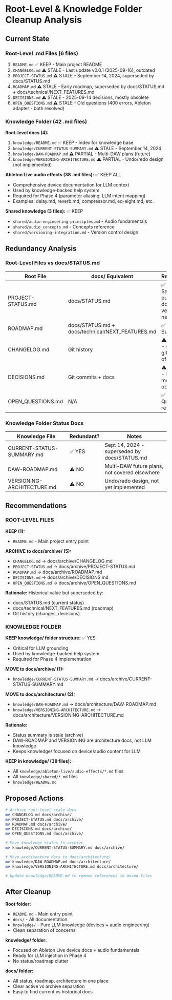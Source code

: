 # Root-Level & Knowledge Folder Cleanup Analysis

## Current State

### Root-Level .md Files (6 files)
1. `README.md` ✅ KEEP - Main project README
2. `CHANGELOG.md` ⚠️ STALE - Last update v0.0.1 (2025-09-16), outdated
3. `PROJECT-STATUS.md` ⚠️ STALE - September 14, 2024, superseded by docs/STATUS.md
4. `ROADMAP.md` ⚠️ STALE - Early roadmap, superseded by docs/STATUS.md + docs/technical/NEXT_FEATURES.md
5. `DECISIONS.md` ⚠️ STALE - 2025-09-14 decisions, mostly obsolete
6. `OPEN_QUESTIONS.md` ⚠️ STALE - Old questions (400 errors, Ableton adapter - both resolved)

### Knowledge Folder (42 .md files)

**Root-level docs (4):**
1. `knowledge/README.md` ✅ KEEP - Index for knowledge base
2. `knowledge/CURRENT-STATUS-SUMMARY.md` ⚠️ STALE - September 14, 2024
3. `knowledge/DAW-ROADMAP.md` ⚠️ PARTIAL - Multi-DAW plans (future)
4. `knowledge/VERSIONING-ARCHITECTURE.md` ⚠️ PARTIAL - Undo/redo design (not implemented)

**Ableton Live audio effects (38 .md files):** ✅ KEEP ALL
- Comprehensive device documentation for LLM context
- Used by knowledge-backed help system
- Required for Phase 4 (parameter aliasing, LLM intent mapping)
- Examples: delay.md, reverb.md, compressor.md, eq-eight.md, etc.

**Shared knowledge (3 files):** ✅ KEEP
- `shared/audio-engineering-principles.md` - Audio fundamentals
- `shared/audio_concepts.md` - Concepts reference
- `shared/versioning-integration.md` - Version control design

## Redundancy Analysis

### Root-Level Files vs docs/STATUS.md

| Root File | docs/ Equivalent | Redundant? |
|-----------|-----------------|------------|
| PROJECT-STATUS.md | docs/STATUS.md | ✅ YES - Same purpose, docs/ version newer |
| ROADMAP.md | docs/STATUS.md + docs/technical/NEXT_FEATURES.md | ✅ YES - Superseded |
| CHANGELOG.md | Git history | ⚠️ PARTIAL - Outdated, git is source of truth |
| DECISIONS.md | Git commits + docs | ⚠️ PARTIAL - Historical, mostly obsolete |
| OPEN_QUESTIONS.md | N/A | ✅ YES - Questions resolved |

### Knowledge Folder Status Docs

| Knowledge File | Redundant? | Notes |
|----------------|-----------|-------|
| CURRENT-STATUS-SUMMARY.md | ✅ YES | Sept 14, 2024 - superseded by docs/STATUS.md |
| DAW-ROADMAP.md | ⚠️ NO | Multi-DAW future plans, not covered elsewhere |
| VERSIONING-ARCHITECTURE.md | ⚠️ NO | Undo/redo design, not yet implemented |

## Recommendations

### ROOT-LEVEL FILES

**KEEP (1):**
- `README.md` - Main project entry point

**ARCHIVE to docs/archive/ (5):**
- `CHANGELOG.md` → docs/archive/CHANGELOG.md
- `PROJECT-STATUS.md` → docs/archive/PROJECT-STATUS.md
- `ROADMAP.md` → docs/archive/ROADMAP.md
- `DECISIONS.md` → docs/archive/DECISIONS.md
- `OPEN_QUESTIONS.md` → docs/archive/OPEN_QUESTIONS.md

**Rationale:** Historical value but superseded by:
- docs/STATUS.md (current status)
- docs/technical/NEXT_FEATURES.md (roadmap)
- Git history (changes, decisions)

### KNOWLEDGE FOLDER

**KEEP knowledge/ folder structure:** ✅ YES
- Critical for LLM grounding
- Used by knowledge-backed help system
- Required for Phase 4 implementation

**MOVE to docs/archive/ (1):**
- `knowledge/CURRENT-STATUS-SUMMARY.md` → docs/archive/CURRENT-STATUS-SUMMARY.md

**MOVE to docs/architecture/ (2):**
- `knowledge/DAW-ROADMAP.md` → docs/architecture/DAW-ROADMAP.md
- `knowledge/VERSIONING-ARCHITECTURE.md` → docs/architecture/VERSIONING-ARCHITECTURE.md

**Rationale:**
- Status summary is stale (archive)
- DAW-ROADMAP and VERSIONING are architecture docs, not LLM knowledge
- Keeps knowledge/ focused on device/audio content for LLM

**KEEP in knowledge/ (38 files):**
- All `knowledge/ableton-live/audio-effects/*.md` files
- All `knowledge/shared/*.md` files
- `knowledge/README.md`

## Proposed Actions

```bash
# Archive root-level stale docs
mv CHANGELOG.md docs/archive/
mv PROJECT-STATUS.md docs/archive/
mv ROADMAP.md docs/archive/
mv DECISIONS.md docs/archive/
mv OPEN_QUESTIONS.md docs/archive/

# Move knowledge status to archive
mv knowledge/CURRENT-STATUS-SUMMARY.md docs/archive/

# Move architecture docs to docs/architecture/
mv knowledge/DAW-ROADMAP.md docs/architecture/
mv knowledge/VERSIONING-ARCHITECTURE.md docs/architecture/

# Update knowledge/README.md to remove references to moved files
```

## After Cleanup

**Root folder:**
- `README.md` - Main entry point
- `docs/` - All documentation
- `knowledge/` - Pure LLM knowledge (devices + audio engineering)
- Clean separation of concerns

**knowledge/ folder:**
- Focused on Ableton Live device docs + audio fundamentals
- Ready for LLM injection in Phase 4
- No status/roadmap clutter

**docs/ folder:**
- All status, roadmap, architecture in one place
- Clear active vs archive separation
- Easy to find current vs historical docs
